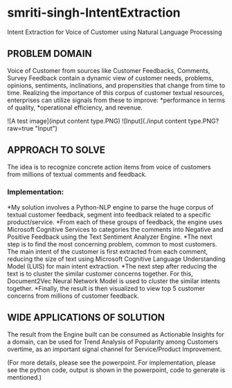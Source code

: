 # smriti-singh-IntentExtraction
Intent Extraction for Voice of Customer using Natural Language Processing

## PROBLEM DOMAIN
Voice of Customer from sources like Customer Feedbacks, Comments, Survey Feedback contain a dynamic view of customer needs, problems, opinions, sentiments, inclinations, and propensities that change from time to time. 
Realizing the importance of this corpus of customer textual resources, enterprises can utilize signals from these to improve:
*performance in terms of quality, 
*operational efficiency, and revenue. 

![A test image](input content type.PNG)
![Input](./input content type.PNG?raw=true "Input")

## APPROACH TO SOLVE
The idea is to recognize concrete action items from voice of customers from millions of textual comments and feedback.

### Implementation:
*My solution involves a Python-NLP engine to parse the huge corpus of textual customer feedback, segment into feedback related to a specific product/service. 
*From each of these groups of feedback, the engine uses Microsoft Cognitive Services to categories the comments into Negative and Positive Feedback using the Text Sentiment Analyzer Engine. 
*The next step is to find the most concerning problem, common to most customers. The main intent of the customer is first extracted from each comment, reducing the size of text using Microsoft Cognitive Language Understanding Model (LUIS) for main intent extraction. 
*The next step after reducing the text is to cluster the similar customer concerns together. For this, Document2Vec Neural Network Model is used to cluster the similar intents together. 
*Finally, the result is then visualized to view top 5 customer concerns from millions of customer feedback.	

## WIDE APPLICATIONS OF SOLUTION

The result from the Engine built can be consumed as Actionable Insights for a domain, can be used for Trend Analysis of Popularity among Customers overtime, as an important signal channel for Service/Product Improvement.

(For more details, please see the powerpoint. For implementation, please see the python code, output is shown in the powerpoint, code to generate is mentioned.)

